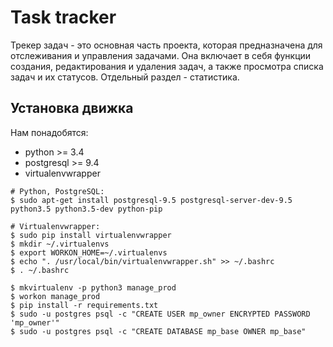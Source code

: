 # Task tracker
Трекер задач - это основная часть проекта, которая предназначена для отслеживания и управления задачами. Она включает в 
себя функции создания, редактирования и удаления задач, а также просмотра списка задач и их статусов. 
Отдельный раздел - статистика.

## Установка движка

Нам понадобятся:

- python >= 3.4
- postgresql >= 9.4
- virtualenvwrapper


```
# Python, PostgreSQL:
$ sudo apt-get install postgresql-9.5 postgresql-server-dev-9.5 python3.5 python3.5-dev python-pip

# Virtualenvwrapper:
$ sudo pip install virtualenvwrapper
$ mkdir ~/.virtualenvs
$ export WORKON_HOME=~/.virtualenvs
$ echo ". /usr/local/bin/virtualenvwrapper.sh" >> ~/.bashrc
$ . ~/.bashrc
```

```
$ mkvirtualenv -p python3 manage_prod
$ workon manage_prod
$ pip install -r requirements.txt
$ sudo -u postgres psql -c "CREATE USER mp_owner ENCRYPTED PASSWORD 'mp_owner'"
$ sudo -u postgres psql -c "CREATE DATABASE mp_base OWNER mp_base"
```


